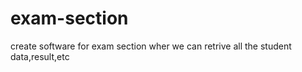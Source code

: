 # exam-section
create software for exam section wher we can retrive all the student data,result,etc
